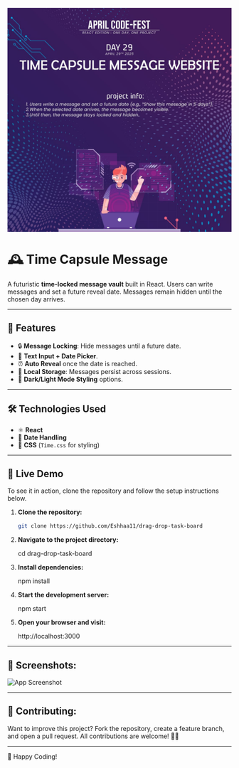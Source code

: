 ![App Screenshot](src/assets/imagee.jpg)

# 🕰️ Time Capsule Message

A futuristic **time-locked message vault** built in React. Users can write messages and set a future reveal date. Messages remain hidden until the chosen day arrives.

---

## 📌 Features
- 🔒 **Message Locking**: Hide messages until a future date.
- 📝 **Text Input + Date Picker**.
- ⏰ **Auto Reveal** once the date is reached.
- 💾 **Local Storage**: Messages persist across sessions.
- 🎨 **Dark/Light Mode Styling** options.

---

## 🛠️ Technologies Used
- ⚛️ **React**
- 📅 **Date Handling**
- 🎨 **CSS** (`Time.css` for styling)



---

## 🚀 Live Demo
To see it in action, clone the repository and follow the setup instructions below.

1. **Clone the repository:**

   ```bash
   git clone https://github.com/Eshhaa11/drag-drop-task-board

2. **Navigate to the project directory:**

   cd drag-drop-task-board

3. **Install dependencies:**

   npm install

4. **Start the development server:**

   npm start

5. **Open your browser and visit:**

   http://localhost:3000

---

 ## 🎨 Screenshots:
 ![App Screenshot](src/assets/image.png)


 ---

 ## 🤝 Contributing:
 Want to improve this project? Fork the repository, create a feature branch, and open a pull request. All contributions are welcome! 🚀✨
 
 ---

 🎉 Happy Coding!
